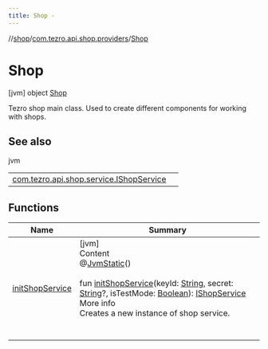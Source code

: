 ```yaml
---
title: Shop -
---
```

//[shop](../../../index.md)/[com.tezro.api.shop.providers](../index.md)/[Shop](index.md)



# Shop  
 [jvm] object [Shop](index.md)

Tezro shop main class. Used to create different components for working with shops.

   


## See also  
  
jvm  
  
| | |
|---|---|
| <a name="com.tezro.api.shop.providers/Shop///PointingToDeclaration/"></a>[com.tezro.api.shop.service.IShopService](../../com.tezro.api.shop.service/-i-shop-service/index.md)| <a name="com.tezro.api.shop.providers/Shop///PointingToDeclaration/"></a>|
  


## Functions  
  
|  Name |  Summary | 
|---|---|
| <a name="com.tezro.api.shop.providers/Shop/initShopService/#kotlin.String#kotlin.String?#kotlin.Boolean/PointingToDeclaration/"></a>[initShopService](init-shop-service.md)| <a name="com.tezro.api.shop.providers/Shop/initShopService/#kotlin.String#kotlin.String?#kotlin.Boolean/PointingToDeclaration/"></a>[jvm]  <br>Content  <br>@[JvmStatic](https://kotlinlang.org/api/latest/jvm/stdlib/kotlin.jvm/-jvm-static/index.html)()  <br>  <br>fun [initShopService](init-shop-service.md)(keyId: [String](https://kotlinlang.org/api/latest/jvm/stdlib/kotlin/-string/index.html), secret: [String](https://kotlinlang.org/api/latest/jvm/stdlib/kotlin/-string/index.html)?, isTestMode: [Boolean](https://kotlinlang.org/api/latest/jvm/stdlib/kotlin/-boolean/index.html)): [IShopService](../../com.tezro.api.shop.service/-i-shop-service/index.md)  <br>More info  <br>Creates a new instance of shop service.  <br><br><br>|

